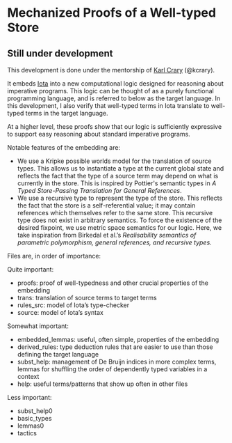 # Mechanized Proofs of a Well-typed Store
## Still under development

This development is done under the mentorship of [Karl Crary](http://www.cs.cmu.edu/~crary/) (@kcrary).

It embeds [Iota](https://github.com/misstaggart/monad_interpreter "Iota development") into a new computational logic designed for reasoning about imperative programs. This logic can be thought of as a purely functional programming language, and is referred to below as the target language. In this development, I also verify that well-typed terms in Iota translate to well-typed terms in the target language. 

At a higher level, these proofs show that our logic is sufficiently expressive to support easy reasoning about standard imperative programs.

Notable features of the embedding are:
- We use a Kripke possible worlds model for the translation of source types. This allows us to instantiate a type at the current global state and reflects the fact that the type of a source term may depend on what is currently in the store. This is inspired by Pottier's semantic types in *A Typed Store-Passing Translation for General References*.
- We use a recursive type to represent the type of the store. This reflects the fact that the store is a self-referential value; it may contain references which themselves refer to the same store. This recursive type does not exist in arbitrary semantics. To force the existence of the desired fixpoint, we use metric space semantics for our logic. Here, we take inspiration from Birkedal et al.’s *Realisability semantics of parametric polymorphism, general references, and recursive types*.

Files are, in order of importance:

Quite important:
- proofs: proof of well-typedness and other crucial properties of the embedding
- trans: translation of source terms to target terms
- rules_src: model of Iota’s type-checker
- source: model of Iota’s syntax

Somewhat important:
- embedded_lemmas: useful, often simple, properties of the embedding
- derived_rules: type deduction rules that are easier to use than those defining the target language
- subst_help: management of De Bruijn indices in more complex terms, lemmas for shuffling the order of dependently typed variables in a context
- help: useful terms/patterns that show up often in other files

Less important:
- subst_help0
- basic_types
- lemmas0
- tactics

